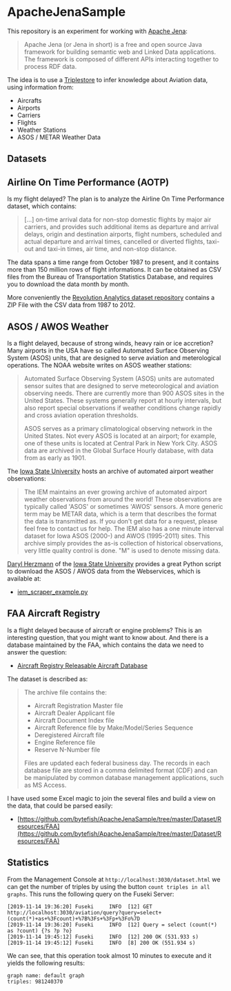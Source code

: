 # ApacheJenaSample #

This repository is an experiment for working with [Apache Jena]:

> Apache Jena (or Jena in short) is a free and open source Java framework for building 
> semantic web and Linked Data applications. The framework is composed of different APIs 
> interacting together to process RDF data.

The idea is to use a [Triplestore] to infer knowledge about Aviation data, using information from:

* Aircrafts
* Airports
* Carriers
* Flights
* Weather Stations
* ASOS / METAR Weather Data

[Triplestore]: https://en.wikipedia.org/wiki/Triplestore

## Datasets ##

## Airline On Time Performance (AOTP) ##

Is my flight delayed? The plan is to analyze the Airline On Time Performance dataset, which contains:

> [...] on-time arrival data for non-stop domestic flights by major air carriers, and provides such additional 
> items as departure and arrival delays, origin and destination airports, flight numbers, scheduled and actual departure 
> and arrival times, cancelled or diverted flights, taxi-out and taxi-in times, air time, and non-stop distance.

The data spans a time range from October 1987 to present, and it contains more than 150 million rows of flight informations. 
It can be obtained as CSV files from the Bureau of Transportation Statistics Database, and requires you to download the data 
month by month. 

More conveniently the [Revolution Analytics dataset repository] contains a ZIP File with the CSV data from 1987 to 2012.

[Revolution Analytics dataset repository]: https://packages.revolutionanalytics.com/datasets/AirOnTime87to12/

## ASOS / AWOS Weather ##

[Iowa State University]: https://www.iastate.edu/

Is a flight delayed, because of strong winds, heavy rain or ice accretion? Many airports in the 
USA have so called Automated Surface Observing System (ASOS) units, that are designed to serve 
aviation and meterological operations. The NOAA website writes on ASOS weather stations:

> Automated Surface Observing System (ASOS) units are automated sensor suites that are designed 
> to serve meteorological and aviation observing needs. There are currently more than 900 ASOS 
> sites in the United States. These systems generally report at hourly intervals, but also report 
> special observations if weather conditions change rapidly and cross aviation operation thresholds.
>
> ASOS serves as a primary climatological observing network in the United States. Not every ASOS is 
> located at an airport; for example, one of these units is located at Central Park in New York City. 
> ASOS data are archived in the Global Surface Hourly database, with data from as early as 1901.

The [Iowa State University] hosts an archive of automated airport weather observations:

> The IEM maintains an ever growing archive of automated airport weather observations from around 
> the world! These observations are typically called 'ASOS' or sometimes 'AWOS' sensors. A more 
> generic term may be METAR data, which is a term that describes the format the data is transmitted 
> as. If you don't get data for a request, please feel free to contact us for help. The IEM also has 
> a one minute interval dataset for Iowa ASOS (2000-) and AWOS (1995-2011) sites. This archive simply 
> provides the as-is collection of historical observations, very little quality control is done. 
> "M" is used to denote missing data.

[Daryl Herzmann] of the [Iowa State University] provides a great Python script to download the 
ASOS / AWOS data from the Webservices, which is available at:

* [iem_scraper_example.py](https://github.com/akrherz/iem/blob/master/scripts/asos/iem_scraper_example.py)

[Daryl Herzmann]: https://github.com/akrherz

## FAA Aircraft Registry ##

[Power Query]: https://docs.microsoft.com/en-us/power-query/
[Aircraft Registry Releasable Aircraft Database]: https://www.faa.gov/licenses_certificates/aircraft_certification/aircraft_registry/releasable_aircraft_download/
[Power Query M formula language]: https://docs.microsoft.com/en-us/powerquery-m/power-query-m-reference

Is a flight delayed because of aircraft or engine problems? This is an interesting question, that 
you might want to know about. And there is a database maintained by the FAA, which contains the data 
we need to answer the question:

* [Aircraft Registry Releasable Aircraft Database]

The dataset is described as:

> The archive file contains the:
> 
> * Aircraft Registration Master file
> * Aircraft Dealer Applicant file
> * Aircraft Document Index file
> * Aircraft Reference file by Make/Model/Series Sequence
> * Deregistered Aircraft file
> * Engine Reference file
> * Reserve N-Number file
>
> Files are updated each federal business day. The records in each database file are stored in a comma delimited format (CDF) and can be manipulated by common database management applications, such as MS Access.

I have used some Excel magic to join the several files and build a view on the data, that could be parsed easily:

* [https://github.com/bytefish/ApacheJenaSample/tree/master/Dataset/Resources/FAA](https://github.com/bytefish/ApacheJenaSample/tree/master/Dataset/Resources/FAA)


## Statistics ##

From the Management Console at ``http://localhost:3030/dataset.html`` we can get the number of triples by using 
the button ``count triples in all graphs``. This runs the following query on the Fuseki Server:

```
[2019-11-14 19:36:20] Fuseki     INFO  [12] GET http://localhost:3030/aviation/query?query=select+(count(*)+as+%3Fcount)+%7B%3Fs+%3Fp+%3Fo%7D
[2019-11-14 19:36:20] Fuseki     INFO  [12] Query = select (count(*) as ?count) {?s ?p ?o}
[2019-11-14 19:45:12] Fuseki     INFO  [12] 200 OK (531.933 s)
[2019-11-14 19:45:12] Fuseki     INFO  [8] 200 OK (551.934 s)
```

We can see, that this operation took almost 10 minutes to execute and it yields the following results:

```
graph name: default graph
triples: 981240370
```

[Apache Jena]: https://jena.apache.org
